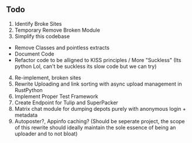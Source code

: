 ## Todo

1. Identify Broke Sites
2. Temporary Remove Broken Module
3. Simplify this codebase
  - Remove Classes and pointless extracts
  - Document Code
  - Refactor code to be alligned to KISS principles / More "Suckless" (Its python Lol, can't be suckless its slow code but we can try)
4. Re-implement, broken sites
5. Rewrite Uploading and link sorting with async upload management in RustPython
6. Implement Proper Test Framework
7. Create Endpoint for Tulip and SuperPacker
8. Matrix chat module for dumping depots purely with anonymous login + metadata
9. Autoposter?, Appinfo caching? (Should be seperate project, the scope of this rewrite should ideally maintain the sole essence of being an uploader and to not bloat)
